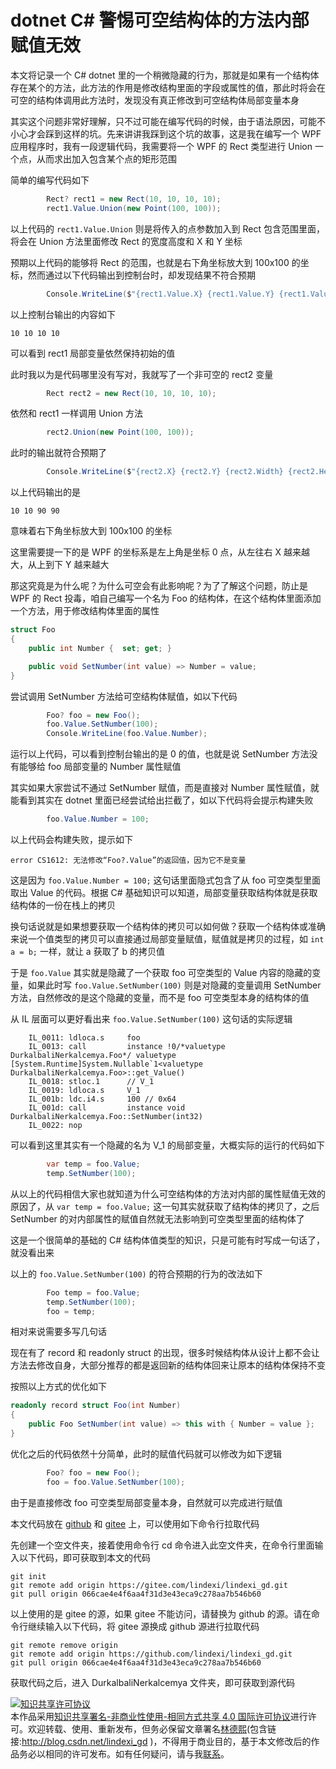 
# dotnet C# 警惕可空结构体的方法内部赋值无效

本文将记录一个 C# dotnet 里的一个稍微隐藏的行为，那就是如果有一个结构体存在某个的方法，此方法的作用是修改结构里面的字段或属性的值，那此时将会在可空的结构体调用此方法时，发现没有真正修改到可空结构体局部变量本身

<!--more-->


<!-- 发布 -->
<!-- 博客 -->

其实这个问题非常好理解，只不过可能在编写代码的时候，由于语法原因，可能不小心才会踩到这样的坑。先来讲讲我踩到这个坑的故事，这是我在编写一个 WPF 应用程序时，我有一段逻辑代码，我需要将一个 WPF 的 Rect 类型进行 Union 一个点，从而求出加入包含某个点的矩形范围

简单的编写代码如下

```csharp
        Rect? rect1 = new Rect(10, 10, 10, 10);
        rect1.Value.Union(new Point(100, 100));
```

以上代码的 `rect1.Value.Union` 则是将传入的点参数加入到 Rect 包含范围里面，将会在 Union 方法里面修改 Rect 的宽度高度和 X 和 Y 坐标

预期以上代码的能够将 Rect 的范围，也就是右下角坐标放大到 100x100 的坐标，然而通过以下代码输出到控制台时，却发现结果不符合预期

```csharp
        Console.WriteLine($"{rect1.Value.X} {rect1.Value.Y} {rect1.Value.Width} {rect1.Value.Height}");
```

以上控制台输出的内容如下

```
10 10 10 10
```

可以看到 rect1 局部变量依然保持初始的值

此时我以为是代码哪里没有写对，我就写了一个非可空的 rect2 变量

```csharp
        Rect rect2 = new Rect(10, 10, 10, 10);
```

依然和 rect1 一样调用 Union 方法

```csharp
        rect2.Union(new Point(100, 100));
```

此时的输出就符合预期了

```csharp
        Console.WriteLine($"{rect2.X} {rect2.Y} {rect2.Width} {rect2.Height}");
```

以上代码输出的是

```
10 10 90 90
```

意味着右下角坐标放大到 100x100 的坐标

这里需要提一下的是 WPF 的坐标系是左上角是坐标 0 点，从左往右 X 越来越大，从上到下 Y 越来越大

那这究竟是为什么呢？为什么可空会有此影响呢？为了了解这个问题，防止是 WPF 的 Rect 投毒，咱自己编写一个名为 Foo 的结构体，在这个结构体里面添加一个方法，用于修改结构体里面的属性

```csharp
struct Foo
{
    public int Number {  set; get; }

    public void SetNumber(int value) => Number = value;
}
```

尝试调用 SetNumber 方法给可空结构体赋值，如以下代码

```csharp
        Foo? foo = new Foo();
        foo.Value.SetNumber(100);
        Console.WriteLine(foo.Value.Number);
```

运行以上代码，可以看到控制台输出的是 0 的值，也就是说 SetNumber 方法没有能够给 foo 局部变量的 Number 属性赋值

其实如果大家尝试不通过 SetNumber 赋值，而是直接对 Number 属性赋值，就能看到其实在 dotnet 里面已经尝试给出拦截了，如以下代码将会提示构建失败

```csharp
        foo.Value.Number = 100;
```

以上代码会构建失败，提示如下

```
error CS1612: 无法修改“Foo?.Value”的返回值，因为它不是变量
```

这是因为 `foo.Value.Number = 100;` 这句话里面隐式包含了从 foo 可空类型里面取出 Value 的代码。根据 C# 基础知识可以知道，局部变量获取结构体就是获取结构体的一份在栈上的拷贝

换句话说就是如果想要获取一个结构体的拷贝可以如何做？获取一个结构体或准确来说一个值类型的拷贝可以直接通过局部变量赋值，赋值就是拷贝的过程，如 `int a = b;` 一样，就让 a 获取了 b 的拷贝值

于是 `foo.Value` 其实就是隐藏了一个获取 foo 可空类型的 Value 内容的隐藏的变量，如果此时写 `foo.Value.SetNumber(100)` 则是对隐藏的变量调用 SetNumber 方法，自然修改的是这个隐藏的变量，而不是 foo 可空类型本身的结构体的值

从 IL 层面可以更好看出来 `foo.Value.SetNumber(100)` 这句话的实际逻辑

```IL
    IL_0011: ldloca.s     foo
    IL_0013: call         instance !0/*valuetype DurkalbaliNerkalcemya.Foo*/ valuetype [System.Runtime]System.Nullable`1<valuetype DurkalbaliNerkalcemya.Foo>::get_Value()
    IL_0018: stloc.1      // V_1
    IL_0019: ldloca.s     V_1
    IL_001b: ldc.i4.s     100 // 0x64
    IL_001d: call         instance void DurkalbaliNerkalcemya.Foo::SetNumber(int32)
    IL_0022: nop
```

可以看到这里其实有一个隐藏的名为 V_1 的局部变量，大概实际的运行的代码如下

```csharp
        var temp = foo.Value;
        temp.SetNumber(100);
```

从以上的代码相信大家也就知道为什么可空结构体的方法对内部的属性赋值无效的原因了，从 `var temp = foo.Value;` 这一句其实就获取了结构体的拷贝了，之后 SetNumber 的对内部属性的赋值自然就无法影响到可空类型里面的结构体了

这是一个很简单的基础的 C# 结构体值类型的知识，只是可能有时写成一句话了，就没看出来

以上的 `foo.Value.SetNumber(100)` 的符合预期的行为的改法如下

```csharp
        Foo temp = foo.Value;
        temp.SetNumber(100);
        foo = temp;
```

相对来说需要多写几句话

现在有了 record 和 readonly struct 的出现，很多时候结构体从设计上都不会让方法去修改自身，大部分推荐的都是返回新的结构体回来让原本的结构体保持不变

按照以上方式的优化如下

```csharp
readonly record struct Foo(int Number)
{
    public Foo SetNumber(int value) => this with { Number = value };
}
```

优化之后的代码依然十分简单，此时的赋值代码就可以修改为如下逻辑

```csharp
        Foo? foo = new Foo();
        foo = foo.Value.SetNumber(100);
```

由于是直接修改 foo 可空类型局部变量本身，自然就可以完成进行赋值

本文代码放在 [github](https://github.com/lindexi/lindexi_gd/tree/066cae4e4f6aa4f31d3e43eca9c278aa7b546b60/DurkalbaliNerkalcemya) 和 [gitee](https://gitee.com/lindexi/lindexi_gd/tree/066cae4e4f6aa4f31d3e43eca9c278aa7b546b60/DurkalbaliNerkalcemya) 上，可以使用如下命令行拉取代码

先创建一个空文件夹，接着使用命令行 cd 命令进入此空文件夹，在命令行里面输入以下代码，即可获取到本文的代码

```
git init
git remote add origin https://gitee.com/lindexi/lindexi_gd.git
git pull origin 066cae4e4f6aa4f31d3e43eca9c278aa7b546b60
```

以上使用的是 gitee 的源，如果 gitee 不能访问，请替换为 github 的源。请在命令行继续输入以下代码，将 gitee 源换成 github 源进行拉取代码

```
git remote remove origin
git remote add origin https://github.com/lindexi/lindexi_gd.git
git pull origin 066cae4e4f6aa4f31d3e43eca9c278aa7b546b60
```

获取代码之后，进入 DurkalbaliNerkalcemya 文件夹，即可获取到源代码




<a rel="license" href="http://creativecommons.org/licenses/by-nc-sa/4.0/"><img alt="知识共享许可协议" style="border-width:0" src="https://licensebuttons.net/l/by-nc-sa/4.0/88x31.png" /></a><br />本作品采用<a rel="license" href="http://creativecommons.org/licenses/by-nc-sa/4.0/">知识共享署名-非商业性使用-相同方式共享 4.0 国际许可协议</a>进行许可。欢迎转载、使用、重新发布，但务必保留文章署名[林德熙](http://blog.csdn.net/lindexi_gd)(包含链接:http://blog.csdn.net/lindexi_gd )，不得用于商业目的，基于本文修改后的作品务必以相同的许可发布。如有任何疑问，请与我[联系](mailto:lindexi_gd@163.com)。